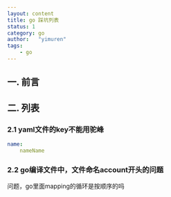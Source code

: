 ```yaml
---
layout: content
title: go 踩坑列表
status: 1 
category: go
author:   "yimuren"
tags:
    - go
---
```


## 一. 前言


## 二. 列表

### 2.1 yaml文件的key不能用驼峰
```yaml
name:
    nameName
```


### 2.2 go编译文件中，文件命名account开头的问题



问题，go里面mapping的循环是按顺序的吗